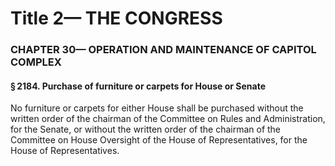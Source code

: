 
# Title 2— THE CONGRESS
### CHAPTER 30— OPERATION AND MAINTENANCE OF CAPITOL COMPLEX
#### § 2184. Purchase of furniture or carpets for House or Senate

No furniture or carpets for either House shall be purchased without the written order of the chairman of the Committee on Rules and Administration, for the Senate, or without the written order of the chairman of the Committee on House Oversight of the House of Representatives, for the House of Representatives.
